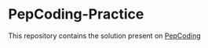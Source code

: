 # PepCoding-Practice
This repository contains the solution present on [PepCoding](https://www.pepcoding.com)
